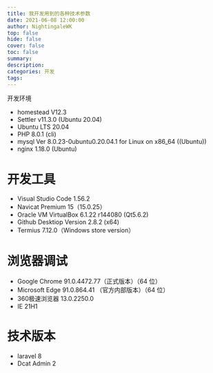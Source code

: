 ```yaml
---
title: 我开发用到的各种技术参数
date: 2021-06-08 12:00:00
author: NightingaleWK
top: false
hide: false
cover: false
toc: false
summary: 
description: 
categories: 开发
tags:
---
```

 开发环境
- homestead V12.3
- Settler v11.3.0 (Ubuntu 20.04)
- Ubuntu LTS 20.04
- PHP 8.0.1 (cli)  
- mysql  Ver 8.0.23-0ubuntu0.20.04.1 for Linux on x86_64 ((Ubuntu))
- nginx 1.18.0 (Ubuntu)

# 开发工具
- Visual Studio Code 1.56.2
- Navicat Premium 15（15.0.25）
- Oracle VM VirtualBox 6.1.22 r144080 (Qt5.6.2)
- Github Desktiop Version 2.8.2 (x64)
- Termius 7.12.0（Windows store version）

# 浏览器调试
- Google Chrome 91.0.4472.77（正式版本）（64 位）
- Microsoft Edge 91.0.864.41 （官方内部版本）（64 位）
- 360极速浏览器 13.0.2250.0
- IE 21H1

# 技术版本
- laravel 8
- Dcat Admin 2